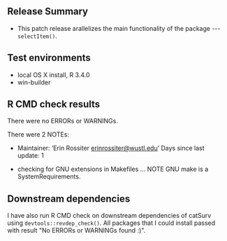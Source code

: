 ## Release Summary
* This patch release arallelizes the main functionality of the package --- `selectItem()`.

## Test environments
* local OS X install, R 3.4.0
* win-builder

## R CMD check results
There were no ERRORs or WARNINGs.

There were 2 NOTEs:

* Maintainer: ‘Erin Rossiter <erinrossiter@wustl.edu>’ Days since last update: 1

* checking for GNU extensions in Makefiles ... NOTE GNU make is a SystemRequirements.

## Downstream dependencies
I have also run R CMD check on downstream dependencies of catSurv using `devtools::revdep_check()`.
All packages that I could install passed with result "No ERRORs or WARNINGs found :)".